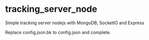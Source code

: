 # tracking_server_node
Simple tracking server nodejs with MongoDB, SocketIO and Express

Replace config.json.bk to config.json and complete.
